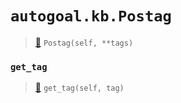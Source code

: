 # `autogoal.kb.Postag`

> [📝](https://github.com/autogal/autogoal/blob/master/autogoal/kb/_data.py#L469)
> `Postag(self, **tags)`

### `get_tag`

> [📝](https://github.com/autogoal/autogoal/blob/master/autogoal/kb/_data.py#L283)
> `get_tag(self, tag)`

